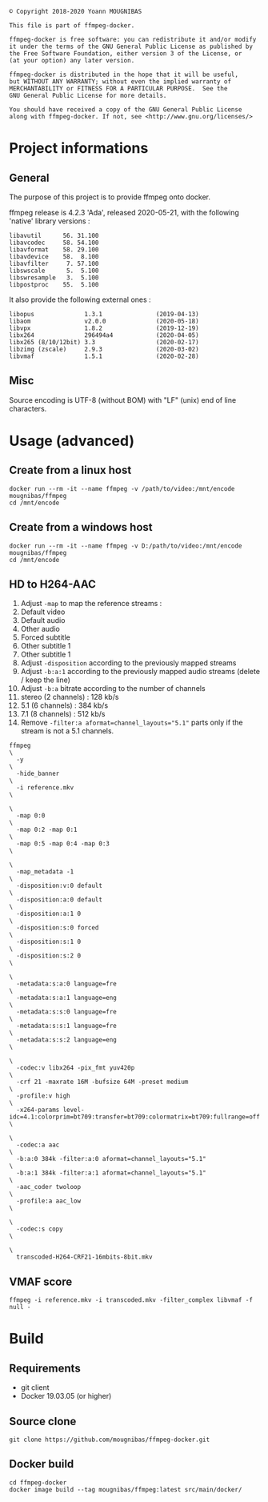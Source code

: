 ```
© Copyright 2018-2020 Yoann MOUGNIBAS

This file is part of ffmpeg-docker.

ffmpeg-docker is free software: you can redistribute it and/or modify
it under the terms of the GNU General Public License as published by
the Free Software Foundation, either version 3 of the License, or
(at your option) any later version.

ffmpeg-docker is distributed in the hope that it will be useful,
but WITHOUT ANY WARRANTY; without even the implied warranty of
MERCHANTABILITY or FITNESS FOR A PARTICULAR PURPOSE.  See the
GNU General Public License for more details.

You should have received a copy of the GNU General Public License
along with ffmpeg-docker. If not, see <http://www.gnu.org/licenses/>
```

# Project informations

## General

The purpose of this project is to provide ffmpeg onto docker.

ffmpeg release is 4.2.3 'Ada', released 2020-05-21, with the following 'native' library versions :

```
libavutil      56. 31.100
libavcodec     58. 54.100
libavformat    58. 29.100
libavdevice    58.  8.100
libavfilter     7. 57.100
libswscale      5.  5.100
libswresample   3.  5.100
libpostproc    55.  5.100
```

It also provide the following external ones :

```
libopus              1.3.1               (2019-04-13)
libaom               v2.0.0              (2020-05-18)
libvpx               1.8.2               (2019-12-19)
libx264              296494a4            (2020-04-05)
libx265 (8/10/12bit) 3.3                 (2020-02-17)
libzimg (zscale)     2.9.3               (2020-03-02)
libvmaf              1.5.1               (2020-02-28)
```

## Misc

Source encoding is UTF-8 (without BOM) with "LF" (unix) end of line characters.

# Usage (advanced)

## Create from a linux host

```
docker run --rm -it --name ffmpeg -v /path/to/video:/mnt/encode   mougnibas/ffmpeg
cd /mnt/encode
```

## Create from a windows host

```
docker run --rm -it --name ffmpeg -v D:/path/to/video:/mnt/encode mougnibas/ffmpeg
cd /mnt/encode
```

## HD to H264-AAC

1. Adjust `-map` to map the reference streams :
  1. Default video
  1. Default audio
  1. Other audio
  1. Forced subtitle
  1. Other subtitle 1
  1. Other subtitle 1
1. Adjust `-disposition` according to the previously mapped streams
1. Adjust `-b:a:1` according to the previously mapped audio streams (delete / keep the line)
1. Adjust `-b:a` bitrate according to the number of channels
  1. stereo (2 channels) : 128 kb/s
  1. 5.1    (6 channels) : 384 kb/s
  1. 7.1    (8 channels) : 512 kb/s
1. Remove `-filter:a aformat=channel_layouts="5.1"` parts only if the stream is not a 5.1 channels.

```
ffmpeg                                                                         \
  -y                                                                           \
  -hide_banner                                                                 \
  -i reference.mkv                                                             \
                                                                               \
  -map 0:0                                                                     \
  -map 0:2 -map 0:1                                                            \
  -map 0:5 -map 0:4 -map 0:3                                                   \
                                                                               \
  -map_metadata -1                                                             \
  -disposition:v:0 default                                                     \
  -disposition:a:0 default                                                     \
  -disposition:a:1 0                                                           \
  -disposition:s:0 forced                                                      \
  -disposition:s:1 0                                                           \
  -disposition:s:2 0                                                           \
                                                                               \
  -metadata:s:a:0 language=fre                                                 \
  -metadata:s:a:1 language=eng                                                 \
  -metadata:s:s:0 language=fre                                                 \
  -metadata:s:s:1 language=fre                                                 \
  -metadata:s:s:2 language=eng                                                 \
                                                                               \
  -codec:v libx264 -pix_fmt yuv420p                                            \
  -crf 21 -maxrate 16M -bufsize 64M -preset medium                             \
  -profile:v high                                                              \
  -x264-params level-idc=4.1:colorprim=bt709:transfer=bt709:colormatrix=bt709:fullrange=off  \
                                                                               \
  -codec:a aac                                                                 \
  -b:a:0 384k -filter:a:0 aformat=channel_layouts="5.1"                        \
  -b:a:1 384k -filter:a:1 aformat=channel_layouts="5.1"                        \
  -aac_coder twoloop                                                           \
  -profile:a aac_low                                                           \
                                                                               \
  -codec:s copy                                                                \
                                                                               \
  transcoded-H264-CRF21-16mbits-8bit.mkv
```

## VMAF score

`ffmpeg -i reference.mkv -i transcoded.mkv -filter_complex libvmaf -f null -`

# Build

## Requirements

* git client
* Docker 19.03.05 (or higher)

## Source clone

`git clone https://github.com/mougnibas/ffmpeg-docker.git`

## Docker build

```
cd ffmpeg-docker
docker image build --tag mougnibas/ffmpeg:latest src/main/docker/
```
